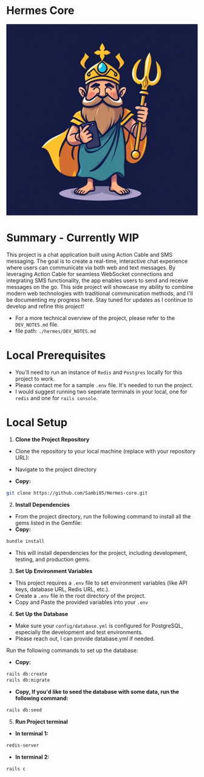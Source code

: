 # Hermes Core
![My Image](public/hermes-logo.jpeg)


# Summary - Currently WIP
This project is a chat application built using Action Cable and SMS messaging. The goal is to create a real-time, interactive chat experience where users can communicate via both web and text messages. By leveraging Action Cable for seamless WebSocket connections and integrating SMS functionality, the app enables users to send and receive messages on the go. This side project will showcase my ability to combine modern web technologies with traditional communication methods, and I'll be documenting my progress here. Stay tuned for updates as I continue to develop and refine this project!

- For a more technical overview of the project, please refer to the `DEV_NOTES.md` file.
- file path: `./hermes/DEV_NOTES.md`

# Local Prerequisites
- You'll need to run an instance of `Redis` and `Postgres` locally for this project to work.
- Please contact me for a sample `.env` file. It's needed to run the project.
- I would suggest running two seperate terminals in your local, one for `redis` and one for `rails console`.

# Local Setup

1. **Clone the Project Repository**
- Clone the repository to your local machine (replace with your repository URL):
- Navigate to the project directory

- **Copy:**
```bash
git clone https://github.com/Sambi85/Hermes-core.git
```

2. **Install Dependencies**
- From the project directory, run the following command to install all the gems listed in the Gemfile:
- **Copy:**
```bash
bundle install
```

- This will install dependencies for the project, including development, testing, and production gems.

3. **Set Up Environment Variables**
- This project requires a `.env` file to set environment variables (like API keys, database URL, Redis URL, etc.).
- Create a `.env` file in the root directory of the project.
- Copy and Paste the provided variables into your `.env`

4. **Set Up the Database**
- Make sure your `config/database.yml` is configured for PostgreSQL, especially the development and test environments.
- Please reach out, I can provide database.yml if needed.

Run the following commands to set up the database:

- **Copy:**
```bash
rails db:create
rails db:migrate
```

- **Copy, If you'd like to seed the database with some data, run the following command:**
```bash
rails db:seed 
```

5. **Run Project terminal**

- **In terminal 1:**
```bash
redis-server
```

- **In terminal 2:**
```bash
rails c
```
